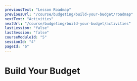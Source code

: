 ```yaml
---
previousText: "Lesson Roadmap"
previousUrl: "/course/budgeting/build-your-budget/roadmap"
nextText: "Activities"
nextUrl: "/course/budgeting/build-your-budget/activities"
lastLession: "false"
lastSession: "false"
courseModuleId: "5"
sessionId: "4"
pageId: "6"
---
```


# Build Your Budget

<sparkle-animation-player src="./animation/m3l2.js" composition="3FC01BEEAB397745AD18E137FCE8B315"></sparkle-animation-player>
